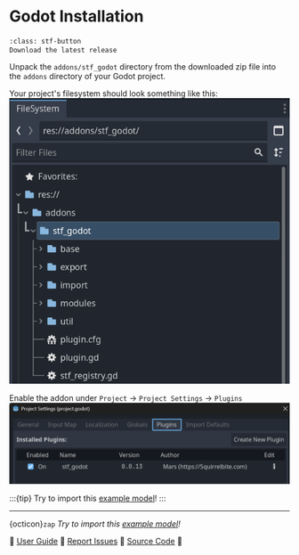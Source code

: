 # Godot Installation

```{button-link} https://github.com/emperorofmars/stf_godot/releases/latest
:class: stf-button
Download the latest release
```

Unpack the `addons/stf_godot` directory from the downloaded zip file into the `addons` directory of your Godot project.

Your project's filesystem should look something like this:
![](img/godot_filesystem.png)

Enable the addon under `Project` -> `Project Settings` -> `Plugins`
![](img/godot_plugin_settings.png)


:::{tip}
Try to import this [example model](https://squirrelbite.itch.io/stf-avatar-showcase)!
:::

---

{octicon}`zap` _Try to import this [example model](https://squirrelbite.itch.io/stf-avatar-showcase)!_

🌰 [User Guide](../guide/godot.md) 🌰 [Report Issues](https://codeberg.org/emperorofmars/stf_godot/issues) 🌰 [Source Code](https://codeberg.org/emperorofmars/stf_godot) 🌰